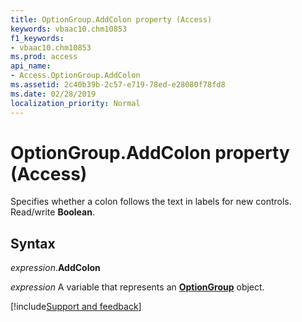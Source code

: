```yaml
---
title: OptionGroup.AddColon property (Access)
keywords: vbaac10.chm10853
f1_keywords:
- vbaac10.chm10853
ms.prod: access
api_name:
- Access.OptionGroup.AddColon
ms.assetid: 2c40b39b-2c57-e719-78ed-e28080f78fd8
ms.date: 02/28/2019
localization_priority: Normal
---
```



# OptionGroup.AddColon property (Access)

Specifies whether a colon follows the text in labels for new controls. Read/write **Boolean**.


## Syntax

_expression_.**AddColon**

_expression_ A variable that represents an **[OptionGroup](Access.OptionGroup.md)** object.




[!include[Support and feedback](~/includes/feedback-boilerplate.md)]